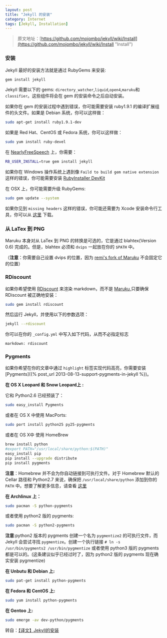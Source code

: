 ```yaml
---
layout: post
title: "Jekyll 的安装"
category: Internet
tags: [Jekyll, Installation]
---
```


> 原文地址：[https://github.com/mojombo/jekyll/wiki/Install](https://github.com/mojombo/jekyll/wiki/Install "Install")

### 安装

Jekyll 最好的安装方法就是通过 RubyGems 来安装:

```bash
gem install jekyll
```

<!-- more -->
Jekyll 需要以下的 gems: `directory_watcher`,`liquid`,`open4`,`maruku`和`classifier`。这些组件将会在 gem 的安装命令之后自动安装。

如果你在 gem 的安装过程中遇到错误，你可能需要安装 ruby1.9.1 的编译扩展组件的头文件。如果是 Debian 系统，你可以这样做：

```bash
sudo apt-get install ruby1.9.1-dev
```

如果是 Red Hat、CentOS 或 Fedora 系统，你可以这样做：

```bash
sudo yum install ruby-devel
```

在 [NearlyFreeSpeech](https://www.nearlyfreespeech.net/ "NearlyFreeSpeech") 上，你需要：

```bash
RB_USER_INSTALL=true gem install jekyll
```

如果你在 Windows 操作系统上遇到像 `Faild to build gem native extension` 这样的错误，你可能需要安装 [RubyInstaller DevKit](https://github.com/oneclick/rubyinstaller/wiki/development-kit "RubyInstaller DevKit")

在 OSX 上，你可能需要升级 RubyGems:

```bash
sudo gem update --system 
```

如果你见到 `missing headers` 这样的错误，你可能还需要为 Xcode 安装命令行工具，你可以从 [这里](https://developer.apple.com/downloads/index.action) 下载。


### 从 LaTex 到 PNG

Maruku 本身对从 LaTex 到 PNG 的转换是可选的，它是通过 blahtex(Version 0.6) 完成的。但是，blahtex 必须和 `dvips` 一起放在你的 `$PATH` 中。

（**注意**：你需要自己设置 dvips 的位置，因为 [remi's fork of Maruku](http://github.com/remi/maruku/tree/master) 不会固定它的位置）



### RDiscount

如果你希望使用 [RDiscount](http://github.com/rtomayko/rdiscount/tree/master) 来渲染 markdown，而不是 [Maruku](http://maruku.rubyforge.org/),只要确保 RDiscount 被正确地安装：

```bash
sudo gem install rdiscount
```

然后运行 Jekyll，并使用以下的参数选项：

```bash
jekyll --rdiscount
```

你可以在你的 `_config.yml` 中写入如下代码，从而不必指定标志

```bash
markdown: rdiscount
```


### Pygments

如果你希望在你的文章中通过 `highlight` 标签实现代码高亮，你需要安装 [Pygments]({% post_url 2013-08-13-support-pygments-in-jekyll %})。

**在 OS X Leopard 和 Snow Leopard上 :**

它和 Python2.6 已经预装了：

```bash
sudo easy_install Pygments
```

或者在 OS X 中使用 MacPorts:

```bash
sudo port install python25 py25-pygments
```

或者在 OS X中 使用 HomeBrew

```bash
brew install python
#export PATH="/usr/local/share/python:$(PATH)"
easy_install pip
pip install --upgrade distribute
pip install pygments
```

**注意**：Homebrew 并不会为你自动链接到可执行文件。对于 Homebrew 默认的 Cellar 路径和 Python2.7 来说，确保把 `/usr/local/share/python` 添加到你的 `PATH` 中。想要了解更多信息，请查看 [这里](https://github.com/mxcl/homebrew/wiki/Homebrew-and-Python)

**在 Archlinux 上：**

```bash
sudo pacman -S python-pygments
```

或者使用 python2 版的 pygments:

```bash
sudo pacman -S python2-pygments
```

**注意**:python2 版本的 pygments 创建一个名为 `pygmentize2` 的可执行文件，而 Jekyll 会尝试寻找 `pygmentize`。创建一个执行链接 `# ln -s /usr/bin/pygments2 /usr/bin/pygmentize` 或者使用 python3 版的 pygments 都是可以的。(这条建议似乎已经过时了，因为 python2 版的 pygments 现在确实安装 pygmentize)

**在 Unbutu 和 Debian 上:**

```bash
sudo pat-get install python-pygments
```

**在 Fedora 和 CentOS 上:**

```bash
sudo yum install python-pygments
```

**在 Gentoo 上:**

```bash
sudo emerge -av dev-python/pygments
```

转自：[【译文】Jekyll的安装](http://zhouyichu.com/%E7%BF%BB%E8%AF%91/Jekyll-Wiki-Install.html)
